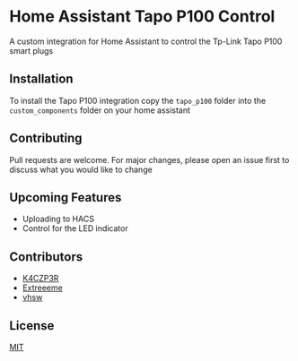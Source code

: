 # Home Assistant Tapo P100 Control

A custom integration for Home Assistant to control the Tp-Link Tapo P100 smart plugs

## Installation

To install the Tapo P100 integration copy the `tapo_p100` folder into the `custom_components` folder on your home assistant

## Contributing

Pull requests are welcome. For major changes, please open an issue first to discuss what you would like to change

## Upcoming Features

- Uploading to HACS
- Control for the LED indicator

## Contributors

- [K4CZP3R](https://github.com/K4CZP3R)
- [Extreeeme](https://github.com/Extreeeme)
- [vhsw](https://github.com/vhsw)

## License

[MIT](https://choosealicense.com/licenses/mit/)
